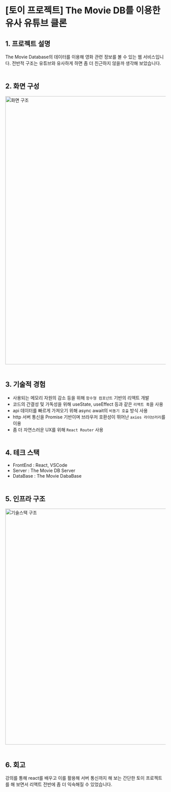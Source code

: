 # [토이 프로젝트] The Movie DB를 이용한 유사 유튜브 클론
 
## 1. 프로젝트 설명
 The Movie Database의 데이터를 이용해 영화 관련 정보를 볼 수 있는 웹 서비스입니다. 전반적 구조는 유튜브와 유사하게 하면 좀 더 친근하지 않을까 생각해 보았습니다.
<br/><br/>

## 2. 화면 구성
<img width="841" alt="화면 구조" src="https://github.com/handseokjin/youtube-clone/assets/32458465/e46f9791-d007-400d-982a-ab0a3ef610b3">
<br/><br/>

## 3. 기술적 경험
 - 사용되는 메모리 자원의 감소 등을 위해 `함수형 컴포넌트` 기반의 리액트 개발
 - 코드의 간결성 및 가독성을 위해 useState, useEffect 등과 같은 `리액트 훅`을 사용
 - api 데이터를 빠르게 가져오기 위해 async await의 `비동기 호출` 방식 사용
 - http 서버 통신을 Promise 기반이며 브라우저 호환성이 뛰어난 `axios 라이브러리`를 이용
 - 좀 더 자연스러운 UX를 위해 `React Router` 사용
<br/><br/>

## 4. 테크 스택
 - FrontEnd : React, VSCode
 - Server : The Movie DB Server
 - DataBase : The Movie DabaBase
<br/><br/>

## 5. 인프라 구조
<img width="740" alt="기술스택 구조" src="https://github.com/handseokjin/youtube-clone/assets/32458465/440e1bcd-4e8b-4992-85d4-3dd6c4c0e906">
<br/><br/>

## 6. 회고
 강의를 통해 react를 배우고 이를 활용해 서버 통신까지 해 보는 간단한 토이 프로젝트를 해 보면서 리액트 전반에 좀 더 익숙해질 수 있었습니다.
